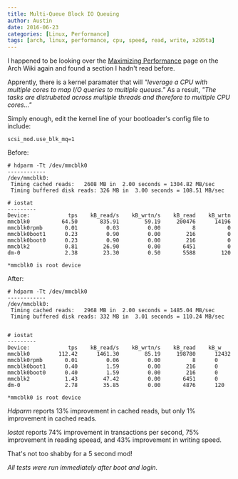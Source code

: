 ```yaml
---
title: Multi-Queue Block IO Queuing
author: Austin
date: 2016-06-23
categories: [Linux, Performance]
tags: [arch, linux, performance, cpu, speed, read, write, x205ta]
---
```


I happened to be looking over the [Maximizing 
Performance](https://wiki.archlinux.org/index.php/maximizing_performance#Tuning_IO_schedulers) 
page on the Arch Wiki again and found a section I hadn't 
read before.

Apprently, there is a kernel paramater that will *"leverage 
a CPU with multiple cores to map I/O queries to multiple 
queues."*  As a result, *"The tasks are distrubeted across 
multiple threads and therefore to multiple CPU cores..."*

Simply enough, edit the kernel line of your bootloader's 
config file to include:

```
scsi_mod.use_blk_mq=1
```

Before:

```
# hdparm -Tt /dev/mmcblk0
------------
/dev/mmcblk0:
 Timing cached reads:   2608 MB in  2.00 seconds = 1304.82 MB/sec
 Timing buffered disk reads: 326 MB in  3.00 seconds = 108.51 MB/sec

# iostat
---------
Device:            tps    kB_read/s    kB_wrtn/s    kB_read    kB_wrtn
mmcblk0          64.50       835.91        59.19     200476      14196
mmcblk0rpmb       0.01         0.03         0.00          8          0
mmcblk0boot1      0.23         0.90         0.00        216          0
mmcblk0boot0      0.23         0.90         0.00        216          0
mmcblk2           0.81        26.90         0.00       6451          0
dm-0              2.38        23.30         0.50       5588        120

*mmcblk0 is root device
```

After:

```
# hdparm -Tt /dev/mmcblk0
------------
/dev/mmcblk0:
 Timing cached reads:   2968 MB in  2.00 seconds = 1485.04 MB/sec
 Timing buffered disk reads: 332 MB in  3.01 seconds = 110.24 MB/sec


# iostat
---------
Device:            tps    kB_read/s    kB_wrtn/s    kB_read    kB_w
mmcblk0         112.42      1461.30        85.19     198780      12432
mmcblk0rpmb       0.01         0.06         0.00          8      0
mmcblk0boot1      0.40         1.59         0.00        216      0 
mmcblk0boot0      0.40         1.59         0.00        216      0 
mmcblk2           1.43        47.42         0.00       6451      0 
dm-0              2.78        35.85         0.00       4876      120 

*mmcblk0 is root device
```

*Hdparm* reports 13% improvement in cached reads, but only 1% improvement in cached reads.

*Iostat* reports 74% improvement in transactions per second, 75% improvement in reading speead, and 43% improvement in writing speed.

That's not too shabby for a 5 second mod!

*All tests were run immediately after boot and login.*
